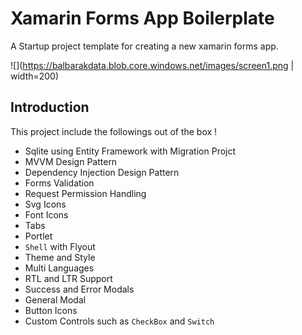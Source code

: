 # Xamarin Forms App Boilerplate

A Startup project template for creating a new xamarin forms app.

![](https://balbarakdata.blob.core.windows.net/images/screen1.png | width=200)

## Introduction

This project include the followings out of the box !

* Sqlite using Entity Framework with Migration Projct
* MVVM Design Pattern
* Dependency Injection Design Pattern
* Forms Validation
* Request Permission Handling
* Svg Icons
* Font Icons
* Tabs
* Portlet
* `Shell` with Flyout
* Theme and Style
* Multi Languages
* RTL and LTR Support
* Success and Error Modals
* General Modal
* Button Icons
* Custom Controls such as `CheckBox` and `Switch`







